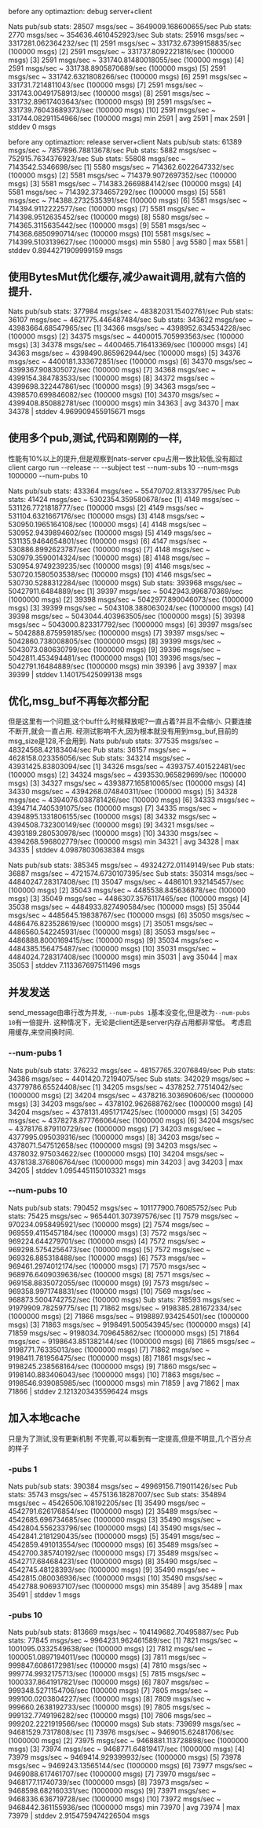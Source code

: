 before any optimaztion: debug server+client

Nats pub/sub stats: 28507 msgs/sec ~ 3649009.168600655/sec
  Pub stats: 2770 msgs/sec ~ 354636.4610452923/sec
  Sub stats: 25916 msgs/sec ~ 3317281.062364232/sec
   [1] 2591 msgs/sec ~ 331732.67399158835/sec (100000 msgs)
   [2] 2591 msgs/sec ~ 331737.8092221816/sec (100000 msgs)
   [3] 2591 msgs/sec ~ 331740.81480018055/sec (100000 msgs)
   [4] 2591 msgs/sec ~ 331738.8905870689/sec (100000 msgs)
   [5] 2591 msgs/sec ~ 331742.6321808266/sec (100000 msgs)
   [6] 2591 msgs/sec ~ 331731.7214811043/sec (100000 msgs)
   [7] 2591 msgs/sec ~ 331743.00491758913/sec (100000 msgs)
   [8] 2591 msgs/sec ~ 331732.89617403643/sec (100000 msgs)
   [9] 2591 msgs/sec ~ 331739.76043689373/sec (100000 msgs)
   [10] 2591 msgs/sec ~ 331744.08291154966/sec (100000 msgs)
   min 2591 | avg 2591 | max  2591 | stddev 0 msgs



before any optimaztion: release server+client 
Nats pub/sub stats: 61389 msgs/sec ~ 7857896.78813678/sec
  Pub stats: 5882 msgs/sec ~ 752915.7634376923/sec
  Sub stats: 55808 msgs/sec ~ 7143542.5346698/sec
   [1] 5580 msgs/sec ~ 714362.6022647332/sec (100000 msgs)
   [2] 5581 msgs/sec ~ 714379.9072697352/sec (100000 msgs)
   [3] 5581 msgs/sec ~ 714383.2669884142/sec (100000 msgs)
   [4] 5581 msgs/sec ~ 714392.3734657292/sec (100000 msgs)
   [5] 5581 msgs/sec ~ 714388.2732535391/sec (100000 msgs)
   [6] 5581 msgs/sec ~ 714394.9112222577/sec (100000 msgs)
   [7] 5581 msgs/sec ~ 714398.9512635452/sec (100000 msgs)
   [8] 5580 msgs/sec ~ 714365.3115635442/sec (100000 msgs)
   [9] 5581 msgs/sec ~ 714368.6850990714/sec (100000 msgs)
   [10] 5581 msgs/sec ~ 714399.5103139627/sec (100000 msgs)
   min 5580 | avg 5580 | max  5581 | stddev 0.8944271909999159 msgs



## 使用BytesMut优化缓存,减少await调用,就有六倍的提升.
Nats pub/sub stats: 377984 msgs/sec ~ 48382031.15402761/sec
  Pub stats: 36107 msgs/sec ~ 4621775.446487484/sec
  Sub stats: 343622 msgs/sec ~ 43983664.68547965/sec
   [1] 34366 msgs/sec ~ 4398952.634534228/sec (100000 msgs)
   [2] 34375 msgs/sec ~ 4400015.705993563/sec (100000 msgs)
   [3] 34378 msgs/sec ~ 4400465.716413369/sec (100000 msgs)
   [4] 34363 msgs/sec ~ 4398490.865962944/sec (100000 msgs)
   [5] 34376 msgs/sec ~ 4400181.333672851/sec (100000 msgs)
   [6] 34370 msgs/sec ~ 4399367.908305072/sec (100000 msgs)
   [7] 34368 msgs/sec ~ 4399154.384783533/sec (100000 msgs)
   [8] 34372 msgs/sec ~ 4399698.322447861/sec (100000 msgs)
   [9] 34363 msgs/sec ~ 4398570.699846082/sec (100000 msgs)
   [10] 34370 msgs/sec ~ 4399408.850882781/sec (100000 msgs)
   min 34363 | avg 34370 | max  34378 | stddev 4.969909455915671 msgs
## 使用多个pub,测试,代码和刚刚的一样,
性能有10%以上的提升,但是观察到nats-server cpu占用一致比较低,没有超过client
   cargo run  --release  -- --subject test --num-subs 10 --num-msgs 1000000 --num-pubs 10 

   Nats pub/sub stats: 433364 msgs/sec ~ 55470702.813337795/sec
  Pub stats: 41424 msgs/sec ~ 5302354.359580678/sec
   [1] 4149 msgs/sec ~ 531126.7721818777/sec (100000 msgs)
   [2] 4149 msgs/sec ~ 531104.6321667176/sec (100000 msgs)
   [3] 4148 msgs/sec ~ 530950.1965164108/sec (100000 msgs)
   [4] 4148 msgs/sec ~ 530952.9439894602/sec (100000 msgs)
   [5] 4149 msgs/sec ~ 531135.9464654801/sec (100000 msgs)
   [6] 4147 msgs/sec ~ 530886.8992623787/sec (100000 msgs)
   [7] 4148 msgs/sec ~ 530979.3590014324/sec (100000 msgs)
   [8] 4148 msgs/sec ~ 530954.9749239235/sec (100000 msgs)
   [9] 4146 msgs/sec ~ 530720.1580503538/sec (100000 msgs)
   [10] 4146 msgs/sec ~ 530730.5288312284/sec (100000 msgs)
  Sub stats: 393968 msgs/sec ~ 50427911.6484889/sec
   [1] 39397 msgs/sec ~ 5042943.996870369/sec (1000000 msgs)
   [2] 39398 msgs/sec ~ 5042977.890046073/sec (1000000 msgs)
   [3] 39399 msgs/sec ~ 5043108.388063024/sec (1000000 msgs)
   [4] 39398 msgs/sec ~ 5043044.403963505/sec (1000000 msgs)
   [5] 39398 msgs/sec ~ 5043000.823317792/sec (1000000 msgs)
   [6] 39397 msgs/sec ~ 5042888.875959185/sec (1000000 msgs)
   [7] 39397 msgs/sec ~ 5042860.738008805/sec (1000000 msgs)
   [8] 39399 msgs/sec ~ 5043073.080630799/sec (1000000 msgs)
   [9] 39396 msgs/sec ~ 5042811.453494481/sec (1000000 msgs)
   [10] 39396 msgs/sec ~ 5042791.16484889/sec (1000000 msgs)
   min 39396 | avg 39397 | max  39399 | stddev 1.140175425099138 msgs


## 优化,msg_buf不再每次都分配
但是这里有一个问题,这个buf什么时候释放呢?一直占着?并且不会缩小.
只要连接不断开,就会一直占用.
经测试影响不大,因为根本就没有用到msg_buf,目前的msg_size是128,不会用到.
Nats pub/sub stats: 377535 msgs/sec ~ 48324568.42183404/sec
  Pub stats: 36157 msgs/sec ~ 4628158.023356056/sec
  Sub stats: 343214 msgs/sec ~ 43931425.83803094/sec
   [1] 34326 msgs/sec ~ 4393757.401522481/sec (100000 msgs)
   [2] 34324 msgs/sec ~ 4393530.965829699/sec (100000 msgs)
   [3] 34327 msgs/sec ~ 4393877.165810065/sec (100000 msgs)
   [4] 34330 msgs/sec ~ 4394268.074840311/sec (100000 msgs)
   [5] 34328 msgs/sec ~ 4394076.038781426/sec (100000 msgs)
   [6] 34333 msgs/sec ~ 4394714.7405391075/sec (100000 msgs)
   [7] 34335 msgs/sec ~ 4394895.1331806155/sec (100000 msgs)
   [8] 34332 msgs/sec ~ 4394508.732300149/sec (100000 msgs)
   [9] 34321 msgs/sec ~ 4393189.280530978/sec (100000 msgs)
   [10] 34330 msgs/sec ~ 4394268.596802779/sec (100000 msgs)
   min 34321 | avg 34328 | max  34335 | stddev 4.09878030638384 msgs

Nats pub/sub stats: 385345 msgs/sec ~ 49324272.01149149/sec
  Pub stats: 36887 msgs/sec ~ 4721574.6730107395/sec
  Sub stats: 350314 msgs/sec ~ 44840247.28317408/sec
   [1] 35047 msgs/sec ~ 4486101.932145457/sec (100000 msgs)
   [2] 35043 msgs/sec ~ 4485538.845636878/sec (100000 msgs)
   [3] 35049 msgs/sec ~ 4486307.3576117465/sec (100000 msgs)
   [4] 35038 msgs/sec ~ 4484933.827490584/sec (100000 msgs)
   [5] 35044 msgs/sec ~ 4485645.19838767/sec (100000 msgs)
   [6] 35050 msgs/sec ~ 4486476.823528619/sec (100000 msgs)
   [7] 35051 msgs/sec ~ 4486560.542245931/sec (100000 msgs)
   [8] 35053 msgs/sec ~ 4486888.8000169415/sec (100000 msgs)
   [9] 35034 msgs/sec ~ 4484385.156475487/sec (100000 msgs)
   [10] 35031 msgs/sec ~ 4484024.728317408/sec (100000 msgs)
   min 35031 | avg 35044 | max  35053 | stddev 7.113367697511496 msgs


## 并发发送
send_message由串行改为并发,
`--num-pubs 1`基本没变化,但是改为`--num-pubs 10`有一倍提升.
 这种情况下，无论是client还是server内存占用都非常低。 考虑启用缓存,来空间换时间.

### --num-pubs 1

Nats pub/sub stats: 376232 msgs/sec ~ 48157765.32076849/sec
  Pub stats: 34386 msgs/sec ~ 4401420.72194075/sec
  Sub stats: 342029 msgs/sec ~ 43779786.65524408/sec
   [1] 34205 msgs/sec ~ 4378252.77514042/sec (1000000 msgs)
   [2] 34204 msgs/sec ~ 4378216.303690606/sec (1000000 msgs)
   [3] 34203 msgs/sec ~ 4378102.962688762/sec (1000000 msgs)
   [4] 34204 msgs/sec ~ 4378131.4951717425/sec (1000000 msgs)
   [5] 34205 msgs/sec ~ 4378278.877766064/sec (1000000 msgs)
   [6] 34204 msgs/sec ~ 4378176.879110729/sec (1000000 msgs)
   [7] 34203 msgs/sec ~ 4377995.095039316/sec (1000000 msgs)
   [8] 34203 msgs/sec ~ 4378071.547512658/sec (1000000 msgs)
   [9] 34203 msgs/sec ~ 4378032.975034622/sec (1000000 msgs)
   [10] 34204 msgs/sec ~ 4378138.376806764/sec (1000000 msgs)
   min 34203 | avg 34203 | max  34205 | stddev 1.0954451150103321 msgs

### --num-pubs 10
Nats pub/sub stats: 790452 msgs/sec ~ 101177900.76085752/sec
  Pub stats: 75425 msgs/sec ~ 9654401.307397576/sec
   [1] 7579 msgs/sec ~ 970234.0958495921/sec (100000 msgs)
   [2] 7574 msgs/sec ~ 969559.4115457184/sec (100000 msgs)
   [3] 7572 msgs/sec ~ 969224.644279701/sec (100000 msgs)
   [4] 7572 msgs/sec ~ 969298.5754256473/sec (100000 msgs)
   [5] 7572 msgs/sec ~ 969326.885318488/sec (100000 msgs)
   [6] 7573 msgs/sec ~ 969461.2974012174/sec (100000 msgs)
   [7] 7570 msgs/sec ~ 968976.6409039636/sec (100000 msgs)
   [8] 7571 msgs/sec ~ 969158.8835072055/sec (100000 msgs)
   [9] 7573 msgs/sec ~ 969358.9971748831/sec (100000 msgs)
   [10] 7569 msgs/sec ~ 968873.5004742752/sec (100000 msgs)
  Sub stats: 718593 msgs/sec ~ 91979909.78259775/sec
   [1] 71862 msgs/sec ~ 9198385.281672334/sec (1000000 msgs)
   [2] 71866 msgs/sec ~ 9198897.934254501/sec (1000000 msgs)
   [3] 71863 msgs/sec ~ 9198491.500543945/sec (1000000 msgs)
   [4] 71859 msgs/sec ~ 9198034.709645862/sec (1000000 msgs)
   [5] 71864 msgs/sec ~ 9198643.851382144/sec (1000000 msgs)
   [6] 71865 msgs/sec ~ 9198771.76335013/sec (1000000 msgs)
   [7] 71862 msgs/sec ~ 9198411.781956475/sec (1000000 msgs)
   [8] 71861 msgs/sec ~ 9198245.238568164/sec (1000000 msgs)
   [9] 71860 msgs/sec ~ 9198140.883406043/sec (1000000 msgs)
   [10] 71863 msgs/sec ~ 9198546.939085985/sec (1000000 msgs)
   min 71859 | avg 71862 | max  71866 | stddev 2.1213203435596424 msgs


## 加入本地cache
只是为了测试,没有更新机制
不完善,可以看到有一定提高,但是不明显,几个百分点的样子
### -pubs 1
Nats pub/sub stats: 390384 msgs/sec ~ 49969156.719011426/sec
  Pub stats: 35743 msgs/sec ~ 4575136.18287007/sec
  Sub stats: 354894 msgs/sec ~ 45426506.108192205/sec
   [1] 35490 msgs/sec ~ 4542791.626176854/sec (1000000 msgs)
   [2] 35489 msgs/sec ~ 4542685.696734685/sec (1000000 msgs)
   [3] 35490 msgs/sec ~ 4542804.556233796/sec (1000000 msgs)
   [4] 35490 msgs/sec ~ 4542841.2181290435/sec (1000000 msgs)
   [5] 35491 msgs/sec ~ 4542859.491013554/sec (1000000 msgs)
   [6] 35489 msgs/sec ~ 4542700.385740192/sec (1000000 msgs)
   [7] 35489 msgs/sec ~ 4542717.684684231/sec (1000000 msgs)
   [8] 35490 msgs/sec ~ 4542745.48128393/sec (1000000 msgs)
   [9] 35490 msgs/sec ~ 4542815.080036936/sec (1000000 msgs)
   [10] 35490 msgs/sec ~ 4542788.906937107/sec (1000000 msgs)
   min 35489 | avg 35489 | max  35491 | stddev 1 msgs

### -pubs 10
   Nats pub/sub stats: 813669 msgs/sec ~ 104149682.70495887/sec
  Pub stats: 77845 msgs/sec ~ 9964231.962461589/sec
   [1] 7821 msgs/sec ~ 1001095.0332549638/sec (100000 msgs)
   [2] 7812 msgs/sec ~ 1000051.0897194011/sec (100000 msgs)
   [3] 7811 msgs/sec ~ 999847.6086172981/sec (100000 msgs)
   [4] 7810 msgs/sec ~ 999774.9932175713/sec (100000 msgs)
   [5] 7815 msgs/sec ~ 1000337.8641917821/sec (100000 msgs)
   [6] 7807 msgs/sec ~ 999348.5271154706/sec (100000 msgs)
   [7] 7805 msgs/sec ~ 999100.0203804227/sec (100000 msgs)
   [8] 7809 msgs/sec ~ 999660.2638192733/sec (100000 msgs)
   [9] 7805 msgs/sec ~ 999132.7749196282/sec (100000 msgs)
   [10] 7806 msgs/sec ~ 999202.2221919566/sec (100000 msgs)
  Sub stats: 739699 msgs/sec ~ 94681529.7317808/sec
   [1] 73976 msgs/sec ~ 9469015.62481706/sec (1000000 msgs)
   [2] 73975 msgs/sec ~ 9468881.113728898/sec (1000000 msgs)
   [3] 73974 msgs/sec ~ 9468771.64819417/sec (1000000 msgs)
   [4] 73979 msgs/sec ~ 9469414.929399932/sec (1000000 msgs)
   [5] 73978 msgs/sec ~ 9469243.13565144/sec (1000000 msgs)
   [6] 73977 msgs/sec ~ 9469088.617461707/sec (1000000 msgs)
   [7] 73970 msgs/sec ~ 9468177.11740739/sec (1000000 msgs)
   [8] 73973 msgs/sec ~ 9468598.682160331/sec (1000000 msgs)
   [9] 73971 msgs/sec ~ 9468336.636719728/sec (1000000 msgs)
   [10] 73972 msgs/sec ~ 9468442.361155936/sec (1000000 msgs)
   min 73970 | avg 73974 | max  73979 | stddev 2.9154759474226504 msgs